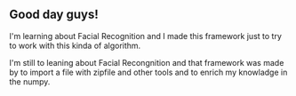 ## Good day guys!

I'm learning about Facial Recognition and I made this framework just to try to work with this kinda of algorithm.

I'm still to leaning about Facial Recongnition and that framework was made by to import a file with zipfile and other tools and to enrich my knowladge in the numpy.
